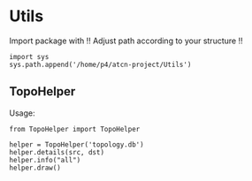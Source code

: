# Utils
Import package with
!! Adjust path according to your structure !!

```
import sys
sys.path.append('/home/p4/atcn-project/Utils')
```

## TopoHelper
Usage:
```
from TopoHelper import TopoHelper

helper = TopoHelper('topology.db')
helper.details(src, dst)
helper.info("all")
helper.draw()
```
